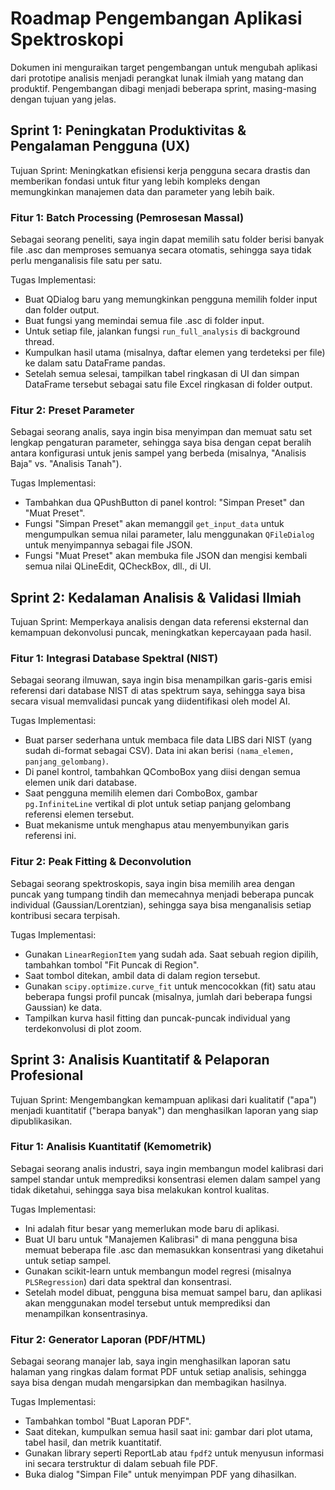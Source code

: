# Roadmap Pengembangan Aplikasi Spektroskopi

Dokumen ini menguraikan target pengembangan untuk mengubah aplikasi dari prototipe analisis menjadi perangkat lunak ilmiah yang matang dan produktif. Pengembangan dibagi menjadi beberapa sprint, masing-masing dengan tujuan yang jelas.

## Sprint 1: Peningkatan Produktivitas & Pengalaman Pengguna (UX)
Tujuan Sprint: Meningkatkan efisiensi kerja pengguna secara drastis dan memberikan fondasi untuk fitur yang lebih kompleks dengan memungkinkan manajemen data dan parameter yang lebih baik.

### Fitur 1: Batch Processing (Pemrosesan Massal)
Sebagai seorang peneliti, saya ingin dapat memilih satu folder berisi banyak file .asc dan memproses semuanya secara otomatis, sehingga saya tidak perlu menganalisis file satu per satu.

Tugas Implementasi:
- Buat QDialog baru yang memungkinkan pengguna memilih folder input dan folder output.
- Buat fungsi yang memindai semua file .asc di folder input.
- Untuk setiap file, jalankan fungsi `run_full_analysis` di background thread.
- Kumpulkan hasil utama (misalnya, daftar elemen yang terdeteksi per file) ke dalam satu DataFrame pandas.
- Setelah semua selesai, tampilkan tabel ringkasan di UI dan simpan DataFrame tersebut sebagai satu file Excel ringkasan di folder output.

### Fitur 2: Preset Parameter
Sebagai seorang analis, saya ingin bisa menyimpan dan memuat satu set lengkap pengaturan parameter, sehingga saya bisa dengan cepat beralih antara konfigurasi untuk jenis sampel yang berbeda (misalnya, "Analisis Baja" vs. "Analisis Tanah").

Tugas Implementasi:
- Tambahkan dua QPushButton di panel kontrol: "Simpan Preset" dan "Muat Preset".
- Fungsi "Simpan Preset" akan memanggil `get_input_data` untuk mengumpulkan semua nilai parameter, lalu menggunakan `QFileDialog` untuk menyimpannya sebagai file JSON.
- Fungsi "Muat Preset" akan membuka file JSON dan mengisi kembali semua nilai QLineEdit, QCheckBox, dll., di UI.

## Sprint 2: Kedalaman Analisis & Validasi Ilmiah
Tujuan Sprint: Memperkaya analisis dengan data referensi eksternal dan kemampuan dekonvolusi puncak, meningkatkan kepercayaan pada hasil.

### Fitur 1: Integrasi Database Spektral (NIST)
Sebagai seorang ilmuwan, saya ingin bisa menampilkan garis-garis emisi referensi dari database NIST di atas spektrum saya, sehingga saya bisa secara visual memvalidasi puncak yang diidentifikasi oleh model AI.

Tugas Implementasi:
- Buat parser sederhana untuk membaca file data LIBS dari NIST (yang sudah di-format sebagai CSV). Data ini akan berisi `(nama_elemen, panjang_gelombang)`.
- Di panel kontrol, tambahkan QComboBox yang diisi dengan semua elemen unik dari database.
- Saat pengguna memilih elemen dari ComboBox, gambar `pg.InfiniteLine` vertikal di plot untuk setiap panjang gelombang referensi elemen tersebut.
- Buat mekanisme untuk menghapus atau menyembunyikan garis referensi ini.

### Fitur 2: Peak Fitting & Deconvolution
Sebagai seorang spektroskopis, saya ingin bisa memilih area dengan puncak yang tumpang tindih dan memecahnya menjadi beberapa puncak individual (Gaussian/Lorentzian), sehingga saya bisa menganalisis setiap kontribusi secara terpisah.

Tugas Implementasi:
- Gunakan `LinearRegionItem` yang sudah ada. Saat sebuah region dipilih, tambahkan tombol "Fit Puncak di Region".
- Saat tombol ditekan, ambil data di dalam region tersebut.
- Gunakan `scipy.optimize.curve_fit` untuk mencocokkan (fit) satu atau beberapa fungsi profil puncak (misalnya, jumlah dari beberapa fungsi Gaussian) ke data.
- Tampilkan kurva hasil fitting dan puncak-puncak individual yang terdekonvolusi di plot zoom.

## Sprint 3: Analisis Kuantitatif & Pelaporan Profesional
Tujuan Sprint: Mengembangkan kemampuan aplikasi dari kualitatif ("apa") menjadi kuantitatif ("berapa banyak") dan menghasilkan laporan yang siap dipublikasikan.

### Fitur 1: Analisis Kuantitatif (Kemometrik)
Sebagai seorang analis industri, saya ingin membangun model kalibrasi dari sampel standar untuk memprediksi konsentrasi elemen dalam sampel yang tidak diketahui, sehingga saya bisa melakukan kontrol kualitas.

Tugas Implementasi:
- Ini adalah fitur besar yang memerlukan mode baru di aplikasi.
- Buat UI baru untuk "Manajemen Kalibrasi" di mana pengguna bisa memuat beberapa file .asc dan memasukkan konsentrasi yang diketahui untuk setiap sampel.
- Gunakan scikit-learn untuk membangun model regresi (misalnya `PLSRegression`) dari data spektral dan konsentrasi.
- Setelah model dibuat, pengguna bisa memuat sampel baru, dan aplikasi akan menggunakan model tersebut untuk memprediksi dan menampilkan konsentrasinya.

### Fitur 2: Generator Laporan (PDF/HTML)
Sebagai seorang manajer lab, saya ingin menghasilkan laporan satu halaman yang ringkas dalam format PDF untuk setiap analisis, sehingga saya bisa dengan mudah mengarsipkan dan membagikan hasilnya.

Tugas Implementasi:
- Tambahkan tombol "Buat Laporan PDF".
- Saat ditekan, kumpulkan semua hasil saat ini: gambar dari plot utama, tabel hasil, dan metrik kuantitatif.
- Gunakan library seperti ReportLab atau `fpdf2` untuk menyusun informasi ini secara terstruktur di dalam sebuah file PDF.
- Buka dialog "Simpan File" untuk menyimpan PDF yang dihasilkan.
